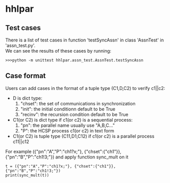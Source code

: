 # hhlpar
## Test cases
There is a list of test cases in function 'testSyncAssn' in class 'AssnTest' in 'assn_test.py'.<br> 
We can see the results of these cases by running:
```
>>>python -m unittest hhlpar.assn_test.AssnTest.testSyncAssn
```
## Case format
Users can add cases in the format of a tuple type (C1,D,C2) to verify c1||c2:
* D is dict type:
  1. "chset": the set of communications in synchronization
  2. "init": the initial conditionn default to be True
  3. "recinv": the recursion condition default to be True
* C1(or C2) is dict type if c1(or c2) is a sequential process:
  1. "pn": the parallel name usually use "A,B,C..."
  2. "P": the HCSP process c1(or c2) in text form
* C1(or C2) is tuple type (C11,D1,C12) if c1(or c2) is a parallel process c11||c12


For example ({"pn":"A","P":"ch1?x;"}, {"chset":{"ch1"}}, {"pn":"B","P":"ch1!3;"}) and apply function sync_mult on it
```
t = ({"pn":"A","P":"ch1?x;"}, {"chset":{"ch1"}}, {"pn":"B","P":"ch1!3;"})
print(sync_mult(t))
```
